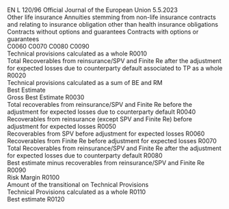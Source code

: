 EN  L 120/96 Official Journal of the European Union 5.5.2023  
Other life insurance  Annuities 
stemming 
from non-life 
insurance 
contracts and 
relating to 
insurance 
obligation 
other than 
health 
insurance 
obligations  Contracts 
without 
options and 
guarantees  Contracts 
with options 
or guarantees  
C0060  C0070  C0080  C0090  
Technical provisions calculated as a whole  R0010  
Total Recoverables from reinsurance/SPV and Finite Re after the 
adjustment for expected losses due to counterparty default 
associated to TP as a whole  R0020  
Technical provisions calculated as a sum of BE and RM  
Best Estimate  
Gross Best Estimate  R0030  
Total recoverables from reinsurance/SPV and Finite Re before 
the adjustment for expected losses due to counterparty default  R0040  
Recoverables from reinsurance (except SPV and Finite Re) 
before adjustment for expected losses  R0050  
Recoverables from SPV before adjustment for expected losses  R0060  
Recoverables from Finite Re before adjustment for expected 
losses  R0070  
Total Recoverables from reinsurance/SPV and Finite Re after the 
adjustment for expected losses due to counterparty default  R0080  
Best estimate minus recoverables from reinsurance/SPV and 
Finite Re  R0090  
Risk Margin  R0100  
Amount of the transitional on Technical Provisions  
Technical Provisions calculated as a whole  R0110  
Best estimate  R0120